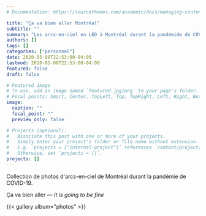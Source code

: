 ```yaml
---
# Documentation: https://sourcethemes.com/academic/docs/managing-content/

title: "Ça va bien aller Montréal"
subtitle: ""
summary: "Les arcs-en-ciel en LED à Montréal durant la pandémide de COVID-19."
authors: []
tags: []
categories: ["personnel"]
date: 2020-05-08T22:53:00-04:00
lastmod: 2020-05-08T22:53:00-04:00
featured: false
draft: false

# Featured image
# To use, add an image named `featured.jpg/png` to your page's folder.
# Focal points: Smart, Center, TopLeft, Top, TopRight, Left, Right, BottomLeft, Bottom, BottomRight.
image:
  caption: ""
  focal_point: ""
  preview_only: false

# Projects (optional).
#   Associate this post with one or more of your projects.
#   Simply enter your project's folder or file name without extension.
#   E.g. `projects = ["internal-project"]` references `content/project/deep-learning/index.md`.
#   Otherwise, set `projects = []`.
projects: []
---
```


Collection de photos d'arcs-en-ciel de Montréal durant la pandémie de COVID-19.

Ça va bien aller — *It is going to be fine*

{{< gallery album="photos" >}}
